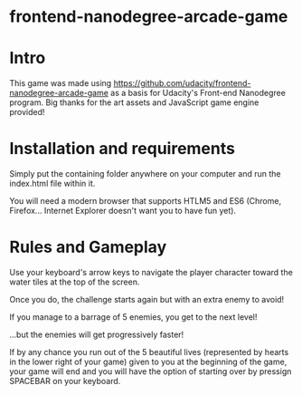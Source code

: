 frontend-nanodegree-arcade-game
===============================

Intro
===============================

This game was made using https://github.com/udacity/frontend-nanodegree-arcade-game as a basis for
Udacity's Front-end Nanodegree program. Big thanks for the art assets and JavaScript game engine provided!

Installation and requirements
===============================

Simply put the containing folder anywhere on your computer and run the index.html file within it.

You will need a modern browser that supports HTLM5 and ES6 (Chrome, Firefox... Internet Explorer doesn't want you to have fun yet).

Rules and Gameplay
===============================

Use your keyboard's arrow keys to navigate the player character toward the water tiles at the top of the screen.

Once you do, the challenge starts again but with an extra enemy to avoid!

If you manage to a barrage of 5 enemies, you get to the next level!

...but the enemies will get progressively faster!

If by any chance you run out of the 5 beautiful lives (represented by hearts in the lower right of your game) given to you
at the beginning of the game, your game will end and you will have the option of starting over by pressign SPACEBAR on your keyboard.

